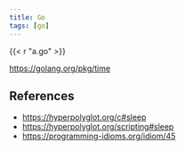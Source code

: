```yaml
---
title: Go
tags: [go]
---
```


{{< r "a.go" >}}

<https://golang.org/pkg/time>

## References

- <https://hyperpolyglot.org/c#sleep>
- <https://hyperpolyglot.org/scripting#sleep>
- <https://programming-idioms.org/idiom/45>

